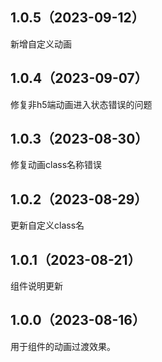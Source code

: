 ## 1.0.5（2023-09-12）
新增自定义动画
## 1.0.4（2023-09-07）
修复非h5端动画进入状态错误的问题
## 1.0.3（2023-08-30）
修复动画class名称错误
## 1.0.2（2023-08-29）
更新自定义class名
## 1.0.1（2023-08-21）
组件说明更新
## 1.0.0（2023-08-16）
用于组件的动画过渡效果。
